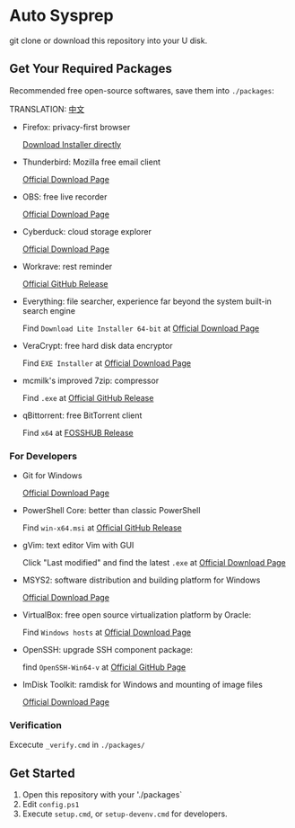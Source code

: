 # Auto Sysprep

git clone or download this repository into your U disk.

## Get Your Required Packages

Recommended free open-source softwares, save them into `./packages`:

TRANSLATION: [中文](./i18n/getapps-cn.md)

- Firefox: privacy-first browser

  [Download Installer directly](https://download.mozilla.org/?product=firefox-latest-ssl&os=win64)

- Thunderbird: Mozilla free email client

  [Official Download Page](https://www.thunderbird.net/)

- OBS: free live recorder

  [Official Download Page](https://obsproject.com/)

- Cyberduck: cloud storage explorer

  [Official Download Page](https://cyberduck.io/download/)

- Workrave: rest reminder

  [Official GitHub Release](https://github.com/rcaelers/workrave/releases/latest)

- Everything: file searcher, experience far beyond the system built-in search engine

  Find `Download Lite Installer 64-bit` at [Official Download Page](https://www.voidtools.com)

- VeraCrypt: free hard disk data encryptor

  Find `EXE Installer` at [Official Download Page](https://www.veracrypt.fr/en/Downloads.html)

- mcmilk's improved 7zip: compressor

  Find `.exe` at [Official GitHub Release](https://github.com/mcmilk/7-Zip-zstd/releases/latest)

- qBittorrent: free BitTorrent client

  Find `x64` at [FOSSHUB Release](https://www.fosshub.com/qBittorrent.html)

### For Developers

- Git for Windows

  [Official Download Page](https://gitforwindows.org/)

- PowerShell Core: better than classic PowerShell

  Find `win-x64.msi` at [Official GitHub Release](https://aka.ms/powershell-release?tag=stable)

- gVim: text editor Vim with GUI

  Click "Last modified" and find the latest `.exe` at [Official Download Page](https://ftp.nluug.nl/pub/vim/pc/)

- MSYS2: software distribution and building platform for Windows

  [Official Download Page](https://www.msys2.org/#installation)

- VirtualBox: free open source virtualization platform by Oracle:

  Find `Windows hosts` at [Official Download Page](https://www.vitualbox.org/wiki/Downloads#VirtualBoxbinaries)

- OpenSSH: upgrade SSH component package:

  find `OpenSSH-Win64-v` at [Official GitHub Page](https://github.com/PowerShell/Win32-OpenSSH/releases/latest)

- ImDisk Toolkit: ramdisk for Windows and mounting of image files

  [Official Download Page](https://sourceforge.net/projects/imdisk-toolkit/files/latest/download)

### Verification

Excecute `_verify.cmd` in `./packages/`

## Get Started

1. Open this repository with your './packages`
2. Edit `config.ps1`
3. Execute `setup.cmd`, or `setup-devenv.cmd` for developers.
